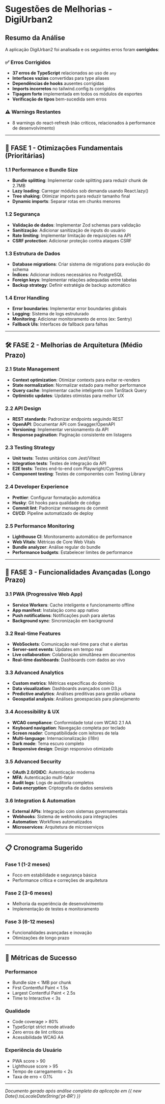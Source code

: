 # Sugestões de Melhorias - DigiUrban2

## Resumo da Análise

A aplicação DigiUrban2 foi analisada e os seguintes erros foram **corrigidos**:

### ✅ Erros Corrigidos
- **37 erros de TypeScript** relacionados ao uso de `any` 
- **Interfaces vazias** convertidas para type aliases
- **Dependências de hooks** ausentes corrigidas
- **Imports incorretos** no tailwind.config.ts corrigidos
- **Tipagem forte** implementada em todos os módulos de esportes
- **Verificação de tipos** bem-sucedida sem erros

### ⚠️ Warnings Restantes
- 8 warnings do react-refresh (não críticos, relacionados à performance de desenvolvimento)

---

## 🚀 FASE 1 - Otimizações Fundamentais (Prioritárias)

### 1.1 Performance e Bundle Size
- **Bundle splitting**: Implementar code splitting para reduzir chunk de 2.7MB
- **Lazy loading**: Carregar módulos sob demanda usando React.lazy()
- **Tree shaking**: Otimizar imports para reduzir tamanho final
- **Dynamic imports**: Separar rotas em chunks menores

### 1.2 Segurança
- **Validação de dados**: Implementar Zod schemas para validação
- **Sanitização**: Adicionar sanitização de inputs do usuário
- **Rate limiting**: Implementar limitação de requisições na API
- **CSRF protection**: Adicionar proteção contra ataques CSRF

### 1.3 Estrutura de Dados
- **Database migrations**: Criar sistema de migrations para evolução do schema
- **Índices**: Adicionar índices necessários no PostgreSQL
- **Foreign keys**: Implementar relações adequadas entre tabelas
- **Backup strategy**: Definir estratégia de backup automático

### 1.4 Error Handling
- **Error boundaries**: Implementar error boundaries globais
- **Logging**: Sistema de logs estruturado
- **Monitoring**: Adicionar monitoramento de erros (ex: Sentry)
- **Fallback UIs**: Interfaces de fallback para falhas

---

## 🛠️ FASE 2 - Melhorias de Arquitetura (Médio Prazo)

### 2.1 State Management
- **Context optimization**: Otimizar contexts para evitar re-renders
- **State normalization**: Normalizar estado para melhor performance
- **Query cache**: Implementar cache inteligente com TanStack Query
- **Optimistic updates**: Updates otimistas para melhor UX

### 2.2 API Design
- **REST standards**: Padronizar endpoints seguindo REST
- **OpenAPI**: Documentar API com Swagger/OpenAPI
- **Versioning**: Implementar versionamento da API
- **Response pagination**: Paginação consistente em listagens

### 2.3 Testing Strategy
- **Unit tests**: Testes unitários com Jest/Vitest
- **Integration tests**: Testes de integração da API
- **E2E tests**: Testes end-to-end com Playwright/Cypress
- **Component testing**: Testes de componentes com Testing Library

### 2.4 Developer Experience
- **Prettier**: Configurar formatação automática
- **Husky**: Git hooks para qualidade de código
- **Commit lint**: Padronizar mensagens de commit
- **CI/CD**: Pipeline automatizado de deploy

### 2.5 Performance Monitoring
- **Lighthouse CI**: Monitoramento automático de performance
- **Web Vitals**: Métricas de Core Web Vitals
- **Bundle analyzer**: Análise regular do bundle
- **Performance budgets**: Estabelecer limites de performance

---

## 🌟 FASE 3 - Funcionalidades Avançadas (Longo Prazo)

### 3.1 PWA (Progressive Web App)
- **Service Workers**: Cache inteligente e funcionamento offline
- **App manifest**: Instalação como app nativo
- **Push notifications**: Notificações push para alertas
- **Background sync**: Sincronização em background

### 3.2 Real-time Features
- **WebSockets**: Comunicação real-time para chat e alertas
- **Server-sent events**: Updates em tempo real
- **Live collaboration**: Colaboração simultânea em documentos
- **Real-time dashboards**: Dashboards com dados ao vivo

### 3.3 Advanced Analytics
- **Custom metrics**: Métricas específicas do domínio
- **Data visualization**: Dashboards avançados com D3.js
- **Predictive analytics**: Análises preditivas para gestão urbana
- **Geospatial analysis**: Análises geoespaciais para planejamento

### 3.4 Accessibility & UX
- **WCAG compliance**: Conformidade total com WCAG 2.1 AA
- **Keyboard navigation**: Navegação completa por teclado
- **Screen reader**: Compatibilidade com leitores de tela
- **Multi-language**: Internacionalização (i18n)
- **Dark mode**: Tema escuro completo
- **Responsive design**: Design responsivo otimizado

### 3.5 Advanced Security
- **OAuth 2.0/OIDC**: Autenticação moderna
- **MFA**: Autenticação multi-fator
- **Audit logs**: Logs de auditoria completos
- **Data encryption**: Criptografia de dados sensíveis

### 3.6 Integration & Automation
- **External APIs**: Integração com sistemas governamentais
- **Webhooks**: Sistema de webhooks para integrações
- **Automation**: Workflows automatizados
- **Microservices**: Arquitetura de microserviços

---

## 📋 Cronograma Sugerido

### **Fase 1** (1-2 meses)
- Foco em estabilidade e segurança básica
- Performance crítica e correções de arquitetura

### **Fase 2** (3-6 meses)
- Melhoria da experiência de desenvolvimento
- Implementação de testes e monitoramento

### **Fase 3** (6-12 meses)
- Funcionalidades avançadas e inovação
- Otimizações de longo prazo

---

## 🎯 Métricas de Sucesso

### Performance
- Bundle size < 1MB por chunk
- First Contentful Paint < 1.5s
- Largest Contentful Paint < 2.5s
- Time to Interactive < 3s

### Qualidade
- Code coverage > 80%
- TypeScript strict mode ativado
- Zero erros de lint críticos
- Acessibilidade WCAG AA

### Experiência do Usuário
- PWA score > 90
- Lighthouse score > 95
- Tempo de carregamento < 2s
- Taxa de erro < 0.1%

---

*Documento gerado após análise completa da aplicação em {{ new Date().toLocaleDateString('pt-BR') }}*